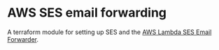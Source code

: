 # AWS SES email forwarding

A terraform module for setting up SES and the [AWS Lambda SES Email Forwarder](https://github.com/arithmetric/aws-lambda-ses-forwarder).



